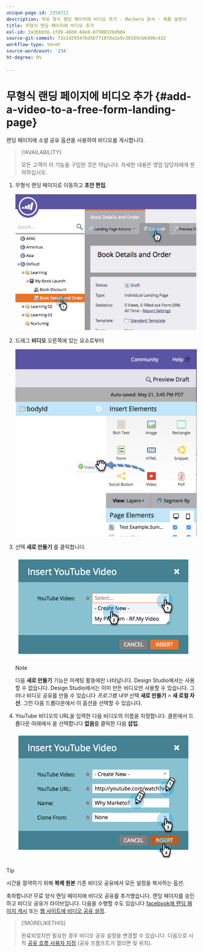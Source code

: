 ```yaml
---
unique-page-id: 2359722
description: 자유 형식 랜딩 페이지에 비디오 추가 - Marketo 문서 - 제품 설명서
title: 무형식 랜딩 페이지에 비디오 추가
exl-id: 3a3bbb56-1fd9-48dd-84e8-8750032bd984
source-git-commit: 72e1d29347bd5b77107da1e9c30169cb6490c432
workflow-type: tm+mt
source-wordcount: '234'
ht-degree: 0%

---
```


# 무형식 랜딩 페이지에 비디오 추가 {#add-a-video-to-a-free-form-landing-page}

랜딩 페이지에 소셜 공유 옵션을 사용하여 비디오를 게시합니다.

>[!AVAILABILITY]
>
>모든 고객이 이 기능을 구입한 것은 아닙니다. 자세한 내용은 영업 담당자에게 문의하십시오.

1. 무형식 랜딩 페이지로 이동하고 **초안 편집**.

   ![](assets/image2014-9-17-11-3a28-3a51.png)

1. 드래그 **비디오** 오른쪽에 있는 요소로부터

   ![](assets/image2015-5-21-15-3a46-3a34.png)

1. 선택 **새로 만들기** 를 클릭합니다.

   ![](assets/image2014-9-17-11-3a29-3a8.png)

   >[!NOTE]
   >
   >다음 **새로 만들기** 기능은 마케팅 활동에만 나타납니다. Design Studio에서는 사용할 수 없습니다. Design Studio에서는 이미 만든 비디오만 사용할 수 있습니다. 그러나 비디오 공유를 만들 수 있습니다 _프로그램 내부_ 선택 **새로 만들기** > **새 로컬 자산**. 그런 다음 드롭다운에서 이 옵션을 선택할 수 있습니다.

1. YouTube 비디오의 URL을 입력한 다음 비디오의 이름을 지정합니다. 클론에서 드롭다운 아래에서 을 선택합니다 **없음**&#x200B;를 클릭한 다음 **삽입**.

   ![](assets/image2014-9-17-11-3a29-3a15.png)

>[!TIP]
>
>시간을 절약하기 위해 **복제 원본** 기존 비디오 공유에서 모든 설정을 복사하는 옵션.

축하합니다! 무료 양식 랜딩 페이지에 비디오 공유를 추가했습니다. 랜딩 페이지를 승인하고 비디오 공유가 라이브입니다. 다음을 수행할 수도 있습니다 [facebook에 랜딩 페이지 게시](/help/marketo/product-docs/demand-generation/facebook/publish-landing-pages-to-facebook.md) 또는 [웹 사이트에 비디오 공유 설정](/help/marketo/product-docs/demand-generation/social/social-functions/deploy-social-on-your-website.md).

>[!MORELIKETHIS]
>
>완료되었지만 필요한 경우 비디오 공유 설정을 변경할 수 있습니다. 다음으로 시작  [공유 흐름 사용자 지정](/help/marketo/product-docs/demand-generation/social/configuring-social-actions/customize-video-share-flow.md) (공유 프롬프트가 열리면 및 위치).
